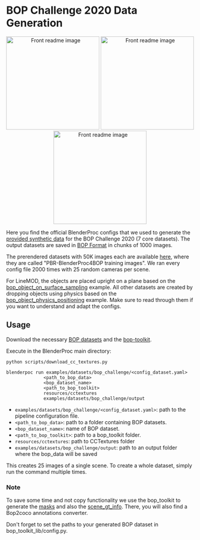 # BOP Challenge 2020 Data Generation

<p align="center">
<img src="https://bop.felk.cvut.cz/static/img/bop20_pbr/bop20_pbr_tless_01.jpg" alt="Front readme image" width=250>
<img src="https://bop.felk.cvut.cz/static/img/bop20_pbr/bop20_pbr_ycbv_01.jpg" alt="Front readme image" width=250>
<img src="https://bop.felk.cvut.cz/static/img/bop20_pbr/bop20_pbr_ycbv_03.jpg" alt="Front readme image" width=250>
</p>

Here you find the official BlenderProc configs that we used to generate the [provided synthetic data](https://bop.felk.cvut.cz/datasets/) for the BOP Challenge 2020 (7 core datasets). The output datasets are saved in [BOP Format](https://github.com/thodan/bop_toolkit/blob/master/docs/bop_datasets_format.md) in chunks of 1000 images. 

The prerendered datasets with 50K images each are available [here](https://bop.felk.cvut.cz/datasets/), where they are called "PBR-BlenderProc4BOP training images". We ran every config file 2000 times with 25 random cameras per scene. 

For LineMOD, the objects are placed upright on a plane based on the [bop_object_on_surface_sampling](../bop_object_on_surface_sampling/README.md) example. All other datasets are created by dropping objects using physics based on the [bop_object_physics_positioning](../bop_object_physics_positioning/README.md) example. Make sure to read through them if you want to understand and adapt the configs. 

## Usage

Download the necessary [BOP datasets](https://bop.felk.cvut.cz/datasets/) and the [bop-toolkit](https://github.com/thodan/bop_toolkit). 

Execute in the BlenderProc main directory:

```
python scripts/download_cc_textures.py 
```

```
blenderpoc run examples/datasets/bop_challenge/<config_dataset.yaml> 
              <path_to_bop_data> 
              <bop_dataset_name> 
              <path_to_bop_toolkit> 
              resources/cctextures 
              examples/datasets/bop_challenge/output
``` 

* `examples/datasets/bop_challenge/<config_dataset.yaml>`: path to the pipeline configuration file.
* `<path_to_bop_data>`: path to a folder containing BOP datasets.
* `<bop_dataset_name>`: name of BOP dataset.
* `<path_to_bop_toolkit>`: path to a bop_toolkit folder.
* `resources/cctextures`: path to CCTextures folder
* `examples/datasets/bop_challenge/output`: path to an output folder where the bop_data will be saved

This creates 25 images of a single scene. To create a whole dataset, simply run the command multiple times.

### Note

To save some time and not copy functionality we use the bop_toolkit to generate the [masks](
https://github.com/thodan/bop_toolkit/blob/master/scripts/calc_gt_masks.py) and also the [scene_gt_info](https://github.com/thodan/bop_toolkit/blob/master/scripts/calc_gt_info.py). There, you will also find a Bop2coco annotations converter.

Don't forget to set the paths to your generated BOP dataset in bop_toolkit_lib/config.py.
